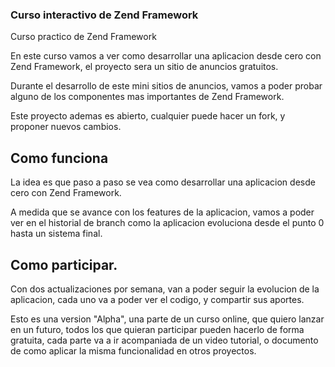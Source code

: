 ### Curso interactivo de Zend Framework

Curso practico de Zend Framework

En este curso vamos a ver como desarrollar una aplicacion desde cero con Zend Framework, el proyecto sera un sitio de anuncios gratuitos.

Durante el desarrollo de este mini sitios de anuncios, vamos a poder probar alguno de los componentes mas importantes de Zend Framework.

Este proyecto ademas es abierto, cualquier puede hacer un fork, y proponer nuevos cambios.



## Como funciona 


La idea es que paso a paso se vea como desarrollar una aplicacion desde cero con Zend Framework. 

A medida que se avance con los features de la aplicacion, vamos a poder ver en el historial de branch como la aplicacion evoluciona desde el punto 0 hasta un sistema final. 


## Como participar.

Con dos actualizaciones por semana, van a poder seguir la evolucion de la aplicacion, cada uno va a poder ver el codigo, y compartir sus aportes. 

Esto es una version "Alpha", una parte de un curso online, que quiero lanzar en un futuro, todos los que quieran participar pueden hacerlo de forma gratuita, cada parte va a ir acompaniada de un video tutorial, o documento de como aplicar la misma funcionalidad en otros proyectos. 



